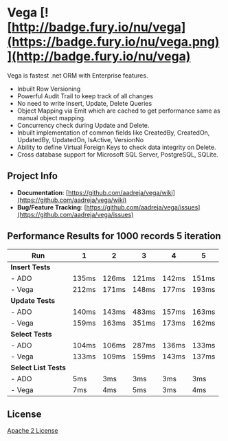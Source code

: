 # Vega [![http://badge.fury.io/nu/vega](https://badge.fury.io/nu/vega.png)](http://badge.fury.io/nu/vega)

Vega is fastest .net ORM with Enterprise features. 

* Inbuilt Row Versioning
* Powerful Audit Trail to keep track of all changes
* No need to write Insert, Update, Delete Queries
* Object Mapping via Emit which are cached to get performance same as manual object mapping.
* Concurrency check during Update and Delete.
* Inbuilt implementation of common fields like CreatedBy, CreatedOn, UpdatedBy, UpdatedOn, IsActive, VersionNo
* Ability to define Virtual Foreign Keys to check data integrity on Delete.
* Cross database support for Microsoft SQL Server, PostgreSQL, SQLite.


## Project Info

* **Documentation**: [https://github.com/aadreja/vega/wiki](https://github.com/aadreja/vega/wiki)
* **Bug/Feature Tracking**: [https://github.com/aadreja/vega/issues](https://github.com/aadreja/vega/issues)

## Performance Results for 1000 records 5 iteration

| Run    |   1 |   2 |   3 |   4 |   5 |
| -------------| --- | --- | --- | --- | --- |
| **Insert Tests**  |
| - ADO	       | 135ms | 126ms | 121ms | 142ms | 151ms |
| - Vega	       | 212ms | 171ms | 148ms | 177ms | 193ms |
| **Update Tests** |
| - ADO          | 140ms | 143ms | 483ms | 157ms | 163ms |
| - Vega         | 159ms | 163ms | 351ms | 173ms | 162ms |
| **Select Tests** |
| - ADO          | 104ms | 106ms | 287ms | 136ms | 133ms |
| - Vega         | 133ms | 109ms | 159ms | 143ms | 137ms |
| **Select List Tests** |
| - ADO          |   5ms |   3ms |   3ms |   3ms |   3ms |
| - Vega         |   7ms |   4ms |   5ms |   3ms |   4ms |


## License

[Apache 2 License](https://github.com/aadreja/vega/blob/master/LICENSE.txt)

